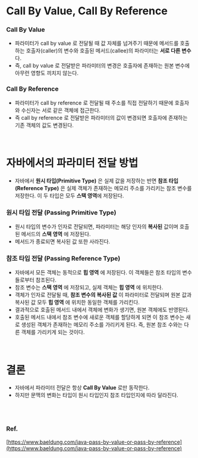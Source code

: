 # Call By Value, Call By Reference
### Call By Value
* 파라미터가 call by value 로 전달될 때 값 자체를 넘겨주기 때문에 메서드를 호출하는 호출자(caller)의 변수와 호출된 메서드(callee)의 파라미터는 **서로 다른 변수**다.
* 즉, call by value 로 전달받은 파라미터의 변경은 호출자에 존재하는 원본 변수에 아무런 영향도 끼치지 않는다.

### Call By Reference
* 파라미터가 call by reference 로 전달될 때 주소를 직접 전달하기 때문에 호출자와 수신자는 서로 같은 객체에 접근한다.
* 즉 call by reference 로 전달받은 파라미터의 값이 변경되면 호출자에 존재하는 기존 객체의 값도 변경된다.

<br/>

# 자바에서의 파라미터 전달 방법
* 자바에서 **원시 타입(Primitive Type)** 은 실제 값을 저장하는 반면 **참조 타입(Reference Type)** 은 실제 객체가 존재하는 메모리 주소를 가리키는 참조 변수를 저장한다. 이 두 타입은 모두 **스택 영역**에 저장된다.

### 원시 타입 전달 (Passing Primitive Type)
* 원시 타입의 변수가 인자로 전달되면, 파라미터는 해당 인자의 **복사된** 값이며 호출된 메서드의 **스택 영역** 에 저장된다.
* 메서드가 종료되면 복사된 값 또한 사라진다.

### 참조 타입 전달 (Passing Reference Type)
* 자바에서 모든 객체는 동적으로 **힙 영역** 에 저장된다. 이 객체들은 참조 타입의 변수들로부터 참조된다.
* 참조 변수는 **스택 영역** 에 저장되고, 실제 객체는 **힙 영역** 에 위치한다. 
* 객체가 인자로 전달될 때, **참조 변수의 복사된 값** 이 파라미터로 전달되며 원본 값과 복사된 값 모두 **힙 영역** 에 위치한 동일한 객체를 가리킨다.
* 결과적으로 호출된 메서드 내에서 객체에 변화가 생기면, 원본 객체에도 반영된다.
* 호출된 메서드 내에서 참조 변수에 새로운 객체를 할당하게 되면 이 참조 변수는 새로 생성된 객체가 존재하는 메모리 주소를 가리키게 된다. 즉, 원본 참조 수와는 다른 객체를 가리키게 되는 것이다.

<br/>

# 결론
* 자바에서 파라미터 전달은 항상 **Call By Value** 로만 동작한다.  
* 하지만 문맥의 변화는 타입이 원시 타입인지 참조 타입인지에 따라 달라진다.

<br/><br/>

### Ref.
[https://www.baeldung.com/java-pass-by-value-or-pass-by-reference](https://www.baeldung.com/java-pass-by-value-or-pass-by-reference)